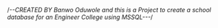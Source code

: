 /*--CREATED BY Banwo Oduwole and this is a Project to create a school database for an Engineer College using MSSQL---*/

